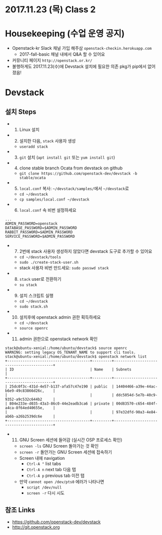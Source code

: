 2017.11.23 (목) Class 2
========================

# Housekeeping (수업 운영 공지)
- Openstack-kr Slack 채널 가입 해주삼
    `openstack-checkin.herokuapp.com`
    - 2017-fall-basic 채널 내에서 Q&A 할 수 있어요
- 커뮤니티 페이지 `http://openstack.or.kr/`
- 불행하게도 2017.11.23(수)에 Devstack 설치에 필요한 의존 pkg가 pip에서 없어졌음!

# Devstack
## 설치 Steps
- 1. Linux 설치
- 2. 설치한 다음, `stack` 사용자 생성
    - `useradd stack`
- 3. `git` 설치 (`apt install git` 또는 `yum install git`)
- 4. clone stable branch Ocata from devstack on github
    - `git clone https://github.com/openstack-dev/devstack -b stable/ocata`
- 5. `local.conf` 복사: `~/devstack/samples/`에서 `~/devstack`로
    - `cd ~/devstack`
    - `cp samples/local.conf ~/devstack`
- 6. `local.conf` 속 비번 설정하세요

```
...
ADMIN_PASSWORD=openstack
DATABASE_PASSWORD=$ADMIN_PASSWORD
RABBIT_PASSWORD=$ADMIN_PASSWORD
SERVICE_PASSWORD=$ADMIN_PASSWORD
```

- 7. 2번에 stack 사용자 생성하지 않았다면 devstack 도구로 추가할 수 있어요
    - `cd ~/devstack/tools`
    - `sudo ./create-stack-user.sh`
    - stack 사용자 비번 만드세요: `sudo passwd stack`

- 8. `stack` user로 전환하기
    - `su stack`

- 9. 설치 스크립트 실행
    - `cd ~/devstack`
    - `sudo stack.sh`

- 10. 설치후에 openstack admin 권한 획득하세요
    - `cd ~/devstack`
    - `source openrc`

- 11. admin 권한으로 openstack network 확인

```
stack@ubuntu-xenial:/home/ubuntu/devstack$ source openrc
WARNING: setting legacy OS_TENANT_NAME to support cli tools.
stack@ubuntu-xenial:/home/ubuntu/devstack$ openstack network list
+--------------------------------------+---------+------------------------------------------+
| ID                                   | Name    | Subnets                                  |
+--------------------------------------+---------+------------------------------------------+
| 25dc0f3c-431d-4e57-b137-afa57c47e190 | public  | 14404466-a39e-44ac-b6e9-49c83866d26c,    |
|                                      |         | ddc5054d-5e7b-40c9-9352-a9c532c644b2     |
| 804e233e-d035-43a3-86c0-44e2eadb3ca6 | private | 00d83570-c654-484f-a4ca-8f64ed40655e,    |
|                                      |         | 97e32dfd-90a3-4e84-ab6b-a26b2539dc6e     |
+--------------------------------------+---------+------------------------------------------+
```

- 11. GNU Screen 세션에 들어감 (실시간 OSP 프로세스 확인)
    - `screen -ls` GNU Screen 돌아가는 것 확인
    - `screen -r` 돌안가는 GNU Screen 세션에 접속하기
    - Screen 내에 navigation
        - `Ctrl-A "` list tabs
        - `Ctrl-A n` next tab 다음 탭
        - `Ctrl-A p` previous tab 이전 탭
    - 만약 `cannot open /dev/pts0` 에러가 나타나면
        - `script /dev/null`
        - `screen -r` 다시 시도

## 참조 Links
- https://github.com/openstack-dev/devstack
- http://git.openstack.org

